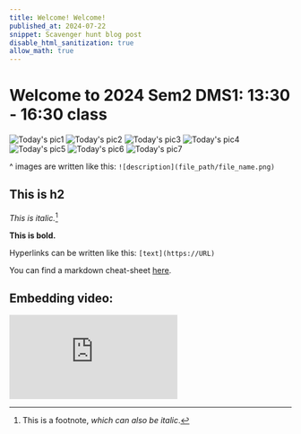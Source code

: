 ```yaml
---
title: Welcome! Welcome! 
published_at: 2024-07-22
snippet: Scavenger hunt blog post
disable_html_sanitization: true
allow_math: true
---
```


# Welcome to 2024 Sem2 DMS1: 13:30 - 16:30 class

![Today's pic1](1.jpg)
![Today's pic2](2.jpg)
![Today's pic3](3.jpg)
![Today's pic4](4.jpg)
![Today's pic5](5.jpg)
![Today's pic6](6.jpg)
![Today's pic7](7.jpg)


^ images are written like this: `![description](file_path/file_name.png)`

## This is h2

*This is italic.*[^1]

[^1]: This is a footnote, *which can also be italic*.

**This is bold.**

Hyperlinks can be written like this: `[text](https://URL)`

You can find a markdown cheat-sheet [here](https://www.markdownguide.org/cheat-sheet/).


## Embedding video:

<iframe id="coding_train_video" src="https://www.youtube.com/embed/rI_y2GAlQFM?si=RDgjkpunxk1mQzMI" title="YouTube video player" frameborder="0" allow="accelerometer; autoplay; clipboard-write; encrypted-media; gyroscope; picture-in-picture; web-share" referrerpolicy="strict-origin-when-cross-origin" allowfullscreen></iframe>

<script type="module">

    console.log (`hello world! 🚀`)

    const iframe  = document.getElementById (`coding_train_video`)
    iframe.width  = iframe.parentNode.scrollWidth
    iframe.height = iframe.width * 9 / 16

</script>




